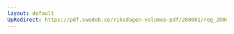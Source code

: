```yaml
---
layout: default
UpRedirect: https://pdf.swedeb.se/riksdagen-volumeG-pdf/200001/reg_200001/reg_200001_0114.pdf
---
```

